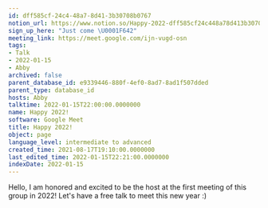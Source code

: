 ```yaml
---
id: dff585cf-24c4-48a7-8d41-3b30708b0767
notion_url: https://www.notion.so/Happy-2022-dff585cf24c448a78d413b30708b0767
sign_up_here: "Just come \U0001F642"
meeting_link: https://meet.google.com/ijn-vugd-osn
tags:
- Talk
- 2022-01-15
- Abby
archived: false
parent_database_id: e9339446-880f-4ef0-8ad7-8ad1f507dded
parent_type: database_id
hosts: Abby
talktime: 2022-01-15T22:00:00.0000000
name: Happy 2022!
software: Google Meet
title: Happy 2022!
object: page
language_level: intermediate to advanced
created_time: 2021-08-17T19:10:00.0000000
last_edited_time: 2022-01-15T22:21:00.0000000
indexDate: 2022-01-15
---
```


Hello, I am honored and excited to be the host at the first meeting of this group in 2022! Let's have a free talk to meet this new year :)





